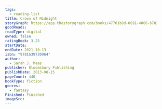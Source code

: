 ```yaml
---
tags:
  - reading-list
title: Crown of Midnight
storyGraph: https://app.thestorygraph.com/books/47701b8d-0891-4006-b783-1446bc345069
goodReads:
readType: digital
owned: false
ratingBook: 3.25
startDate:
endDate: 2021-10-13
isbn: "9781639730964"
author:
  - Sarah J. Maas
publisher: Bloomsbury Publishing
publishDate: 2013-08-15
pageCount: 440
bookType: fiction
genres:
  - fantasy
Finished: Finished
imageSrc:
---
```


